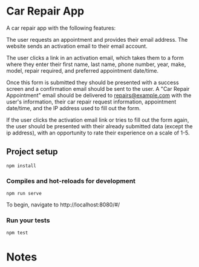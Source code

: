 # Car Repair App
A car repair app with the following features: 

The user requests an appointment and provides their email address.  The website sends an activation email to their email account.

The user clicks a link in an activation email, which takes them to a form where they enter their first name, last name, phone number, year, make, model, repair required, and preferred appointment date/time.  

Once this form is submitted they should be presented with a success screen and a confirmation email should be sent to the user. A "Car Repair Appointment" email should be delivered to repairs@example.com with the user's information, their car repair request information, appointment date/time, and the IP address used to fill out the form.

If the user clicks the activation email link or tries to fill out the form again, the user should be presented with their already submitted data (except the ip address), with an opportunity to rate their experience on a scale of 1-5.

## Project setup
```
npm install
```

### Compiles and hot-reloads for development
```
npm run serve
```
To begin, navigate to http://localhost:8080/#/

### Run your tests
```
npm test
```
# Notes


